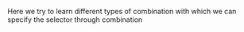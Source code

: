 Here we try to learn different types of combination with which we can specify the selector through combination
